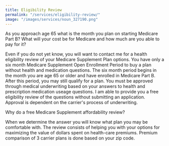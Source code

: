 ```yaml
---
title: Eligibility Review
permalink: "/services/eligibility-review/"
image: "/images/services/noun_327190.png"
---
```


As you approach age 65 what is the month you plan on starting Medicare Part B? What will your cost be for Medicare and how much are you able to pay for it?

 
Even if you do not yet know, you will want to contact me for a health eligibility review of your Medicare Supplement Plan options. You have only a six month Medicare Supplement Open Enrollment Period to buy a plan without health and medication questions. The six month period begins in the month you are age 65 or older and have enrolled in Medicare Part B. After this period, you may still qualify for a plan. You must be approved through medical underwriting based on your answers to health and prescription medication useage questions. I am able to provide you a free eligibility review of the questions without submitting an application. Approval is dependent on the carrier's process of underwriting.

Why do a free Medicare Supplement affordability review?


When we determine the answer you will know what plan you may be comfortable with. The review consists of helping you with your options for maximizing the value of dollars spent on health-care premiums. Premium comparison of 3 carrier plans is done based on your zip code. 


